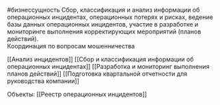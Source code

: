 #бизнессущность 
Сбор, классификация и анализ информации об операционных инцидентах, операционных потерях и рисках, ведение базы данных операционных инцидентов, участие в разработке и мониторинге выполнения корректирующих мероприятий (планов действий).  
Координация по вопросам мошенничества

[[Анализ инцидентов]]
[[Сбор и классификация информации об операционных инцидентах]]
[[Разработка и мониторинг выполнения планов действий]]
[[Подготовка квартальной отчетности для руководства компании]] 

Объекты:
[[Реестр операционных инцидентов]]
